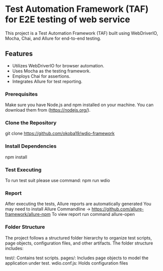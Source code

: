 # Test Automation Framework (TAF) for E2E testing of web service

This project is a Test Automation Framework (TAF) built using WebDriverIO, Mocha, Chai, and Allure for end-to-end testing.

## Features

- Utilizes WebDriverIO for browser automation.
- Uses Mocha as the testing framework.
- Employs Chai for assertions.
- Integrates Allure for test reporting.

### Prerequisites

Make sure you have Node.js and npm installed on your machine. You can download them from (https://nodejs.org/).

### Clone the Repository
git clone <https://github.com/okoba19/wdio-framework>

### Install Dependencies
npm install

### Test Executing
To run test suit please use command:
npm run wdio

### Report
After executing the tests, Allure reports are automatically generated
You may need to install Allure Commandline -> https://github.com/allure-framework/allure-npm
To view report run command
allure-open

### Folder Structure
The project follows a structured folder hierarchy to organize test scripts, page objects, configuration files, and other artifacts. The folder structure includes:

test/: Contains test scripts.
pages/: Includes page objects to model the application under test.
wdio.conf.js: Holds configuration files
